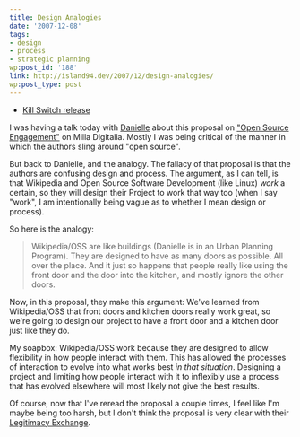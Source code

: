 ```yaml
---
title: Design Analogies
date: '2007-12-08'
tags:
- design
- process
- strategic planning
wp:post_id: '188'
link: http://island94.dev/2007/12/design-analogies/
wp:post_type: post
---
```


- [Kill Switch release](http://www.iucn-tftsg.org/?kill_switch)

I was having a talk today with [Danielle](http://verdesmoke.com) about this proposal on ["Open Source Engagement"](http://dcdw.mit.edu/~11.941/wiki/index.php?title=Open_source_engagement) on Milla Digitalia. Mostly I was being critical of the manner in which the authors sling around "open source".

But back to Danielle, and the analogy. The fallacy of that proposal is that the authors are confusing design and process. The argument, as I can tell, is that Wikipedia and Open Source Software Development (like Linux) _work_ a certain, so they will design their Project to work that way too (when I say "work", I am intentionally being vague as to whether I mean design or process).

So here is the analogy:

>

> Wikipedia/OSS are like buildings (Danielle is in an Urban Planning Program). They are designed to have as many doors as possible. All over the place. And it just so happens that people really like using the front door and the door into the kitchen, and mostly ignore the other doors.

Now, in this proposal, they make this argument: We've learned from Wikipedia/OSS that front doors and kitchen doors really work great, so we're going to design our project to have a front door and a kitchen door just like they do.

My soapbox: Wikipedia/OSS work because they are designed to allow flexibility in how people interact with them. This has allowed the processes of interaction to evolve into what works best _in that situation_. Designing a project and limiting how people interact with it to inflexibly use a process that has evolved elsewhere will most likely not give the best results.

Of course, now that I've reread the proposal a couple times, I feel like I'm maybe being too harsh, but I don't think the proposal is very clear with their [Legitimacy Exchange](http://island94.org/understanding-academia).
